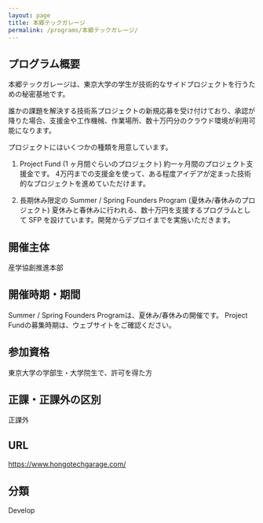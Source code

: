 ```yaml
---
layout: page
title: 本郷テックガレージ
permalink: /programs/本郷テックガレージ/
---
```


<!-- # Todai To Texas -->

## プログラム概要
本郷テックガレージは、東京大学の学生が技術的なサイドプロジェクトを行うための秘密基地です。

誰かの課題を解決する技術系プロジェクトの新規応募を受け付けており、承認が降りた場合、支援金や工作機械、作業場所、数十万円分のクラウド環境が利用可能になります。

プロジェクトにはいくつかの種類を用意しています。

1. Project Fund (1 ヶ月間ぐらいのプロジェクト)
約一ヶ月間のプロジェクト支援金です。
4万円までの支援金を使って、ある程度アイデアが定まった技術的なプロジェクトを進めていただけます。

2. 長期休み限定の Summer / Spring Founders Program  (夏休み/春休みのプロジェクト)
夏休みと春休みに行われる、数十万円を支援するプログラムとして SFP を設けています。開発からデプロイまでを実施いただきます。


## 開催主体
産学協創推進本部

## 開催時期・期間
Summer / Spring Founders Programは、夏休み/春休みの開催です。
Project Fundの募集時期は、ウェブサイトをご確認ください。

## 参加資格
東京大学の学部生・大学院生で、許可を得た方

## 正課・正課外の区別
正課外

## URL
https://www.hongotechgarage.com/

## 分類
Develop
